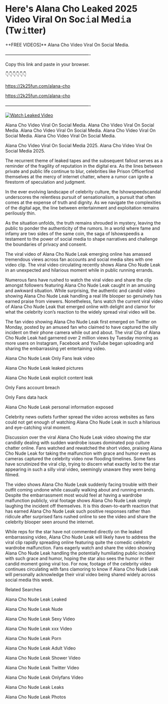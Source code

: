 # Here's Alana Cho Leaked 2025 Video Viral On Soc𝚒al Med𝚒a (Tw𝚒tter)

++FREE VIDEOS]** Alana Cho Video Viral On Social Media.

———————————————————-

Copy this link and paste in your browser.

👇👇👇👇👇👇

https://2k25fun.com/alana-cho

https://2k25fun.com/alana-cho

———————————————————-

[![Watch Leaked Video](https://miro.medium.com/v2/resize:fit:828/format:webp/1*cilzJN44JGOrTw9NJCrNHA.gif "Watch Leaked Video")](https://2k25fun.com/alana-cho)

Alana Cho Video Viral On Social Media. Alana Cho Video Viral On Social Media. Alana Cho Video Viral On Social Media. Alana Cho Video Viral On Social Media. Alana Cho Video Viral On Social Media.

Alana Cho Video Viral On Social Media 2025. Alana Cho Video Viral On Social Media 2025.

The recurrent theme of leaked tapes and the subsequent fallout serves as a reminder of the fragility of reputation in the digital era. As the lines between private and public life continue to blur, celebrities like Prison Officerfind themselves at the mercy of internet chatter, where a rumor can ignite a firestorm of speculation and judgment.

In the ever evolving landscape of celebrity culture, the Ishowspeedscandal underscores the relentless pursuit of sensationalism, a pursuit that often comes at the expense of truth and dignity. As we navigate the complexities of the digital age, the line between entertainment and exploitation remains perilously thin.

As the situation unfolds, the truth remains shrouded in mystery, leaving the public to ponder the authenticity of the rumors. In a world where fame and infamy are two sides of the same coin, the saga of Ishowspeedis a testament to the power of social media to shape narratives and challenge the boundaries of privacy and consent.

The viral video of Alana Cho Nude Leak emerging online has amassed tremendous views across fan accounts and social media sites with one video clip. The viral video circulating recently shows Alana Cho Nude Leak in an unexpected and hilarious moment while in public running errands.

Numerous fans have rushed to watch the viral video and share the clip amongst followers featuring Alana Cho Nude Leak caught in an amusing and awkward situation. While surprising, the authentic and candid video showing Alana Cho Nude Leak handling a real life blooper so genuinely has earned praise from viewers. Nonetheless, fans watch the current viral video of Alana Cho Nude Leak that emerged online with delight and clamor for what the celebrity icon’s reaction to the widely spread viral video will be.

The fan video showing Alana Cho Nude Leak first emerged on Twitter on Monday, posted by an amused fan who claimed to have captured the silly incident on their phone camera while out and about. The viral Clip of Alana Cho Nude Leak had garnered over 2 million views by Tuesday morning as more users on Instagram, Facebook and YouTube began uploading and sharing the embarrassing yet entertaining video.

Alana Cho Nude Leak Only Fans leak video

Alana Cho Nude Leak leaked pictures

Alana Cho Nude Leak explicit content leak

Only Fans account breach

Only Fans data hack

Alana Cho Nude Leak personal information exposed

Celebrity news outlets further spread the video across websites as fans could not get enough of watching Alana Cho Nude Leak in such a hilarious and eye-catching viral moment.

Discussion over the viral Alana Cho Nude Leak video showing the star candidly dealing with sudden wardrobe issues dominated pop culture chatter online. Fans watched and rewatched the short video, praising Alana Cho Nude Leak for taking the malfunction with grace and humor even as cameras captured the celebrity video now flooding timelines. Some fans have scrutinized the viral clip, trying to discern what exactly led to the star appearing in such a silly viral video, seemingly unaware they were being filmed.

The video shows Alana Cho Nude Leak suddenly facing trouble with their outfit coming undone while casually walking about and running errands. Despite the embarrassment most would feel at having a wardrobe malfunction publicly, viral footage shows Alana Cho Nude Leak simply laughing the incident off themselves. It is this down-to-earth reaction that has earned Alana Cho Nude Leak such positive responses rather than ridicule after surprised fans rushed online to see the video and share the celebrity blooper seen around the internet.

While reps for the star have not commented directly on the leaked embarrassing video, Alana Cho Nude Leak will likely have to address the viral clip rapidly spreading online featuring quite the comedic celebrity wardrobe malfunction. Fans eagerly watch and share the video showing Alana Cho Nude Leak handling the potentially humiliating public incident with such grace and humor, hoping the star also sees the humor in their candid moment going viral too. For now, footage of the celebrity video continues circulating with fans clamoring to know if Alana Cho Nude Leak will personally acknowledge their viral video being shared widely across social media this week.

Related Searches

Alana Cho Nude Leak Leaked

Alana Cho Nude Leak Nude

Alana Cho Nude Leak Sexy Video

Alana Cho Nude Leak xxx Video

Alana Cho Nude Leak Porn

Alana Cho Nude Leak Adult Video

Alana Cho Nude Leak Shower Video

Alana Cho Nude Leak Twitter Video

Alana Cho Nude Leak Onlyfans Video

Alana Cho Nude Leak Leaks

Alana Cho Nude Leak Photos